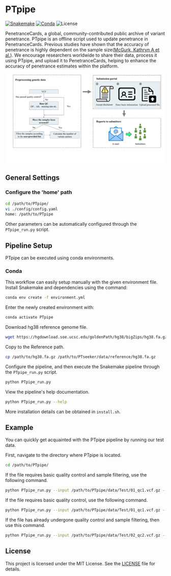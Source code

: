 # PTpipe
[![Snakemake](https://img.shields.io/badge/snakemake-≥7.32.4-brightgreen.svg?style=flat-square)](https://snakemake.bitbucket.io)
[![Conda](https://img.shields.io/badge/conda-≥24.5.0-brightgreen.svg?style=flat-square)](https://anaconda.org/conda-forge/mamba)
![License](https://img.shields.io/badge/license-MIT-blue.svg?style=flat-square)

PenetranceCards, a global, community-contributed public archive of variant penetrance. PTpipe is an offline script used to update penetrance in PenetranceCards. Previous studies have shown that the accuracy of penetrance is highly dependent on the sample size([McGurk, Kathryn A et al.](https://pubmed.ncbi.nlm.nih.gov/37652022/)). We encourage researchers worldwide to share their data, process it using PTpipe, and upload it to PenetranceCards, helping to enhance the accuracy of penetrance estimates within the platform.


<div align="center">
  <img src="image/PTpipe-pipeline.svg" alt="PTpipe Graph">
</div>

## General Settings
### Configure the 'home' path

```bash
cd /path/to/PTpipe/
vi ./config/config.yaml
home: /path/to/PTpipe
```

Other parameters can be automatically configured through the `PTpipe_run.py` script.

## Pipeline Setup
PTpipe can be executed using conda environments.

### Conda
This workflow can easily setup manually with the given environment file. Install Snakemake and dependencies using the command:

```bash
conda env create -f environment.yml
```

Enter the newly created environment with:

```bash
conda activate PTpipe
```

Download hg38 reference genome file.

```bash
wget https://hgdownload.soe.ucsc.edu/goldenPath/hg38/bigZips/hg38.fa.gz
```

Copy to the Reference path.

```bash
cp /path/to/hg38.fa.gz /path/to/PTseeker/data/reference/hg38.fa.gz
```

Configure the pipeline, and then execute the Snakemake pipeline through the `PTpipe_run.py` script.

```bash
python PTpipe_run.py
```

View the pipeline's help documentation.

```bash
python PTpipe_run.py --help
```

More installation details can be obtained in `install.sh`.

## Example
You can quickly get acquainted with the PTpipe pipeline by running our test data.

First, navigate to the directory where PTpipe is located.

```bash
cd /path/to/PTpipe/
```

If the file requires basic quality control and sample filtering, use the following command.

```bash
python PTpipe_run.py --input /path/to/PTpipe/data/Test/01_qc1.vcf.gz --base_qc --sample_filtering --samplelist /path/to/PTpipe/data/Example/Example_sample_list.txt --output /path/to/PTpipe/data/result/Test.txt
```

If the file requires basic quality control, use the following command.

```bash
python PTpipe_run.py --input /path/to/PTpipe/data/Test/01_qc1.vcf.gz --base_qc --output /path/to/PTpipe/data/result/Test.txt
```

If the file has already undergone quality control and sample filtering, then use this command.

```bash
python PTpipe_run.py --input /path/to/PTpipe/data/Test/02_qc2.vcf.gz --output /path/to/PTpipe/data/result/Test.txt
```

## License

This project is licensed under the MIT License. See the [LICENSE](LICENSE) file for details.